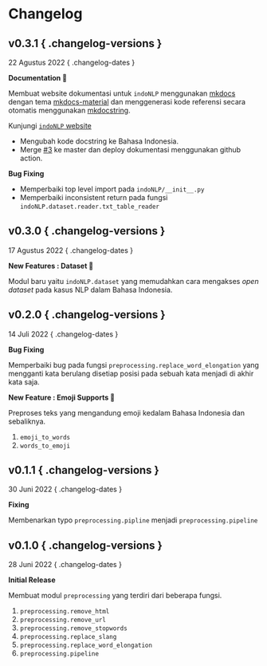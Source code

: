 # Changelog

## v0.3.1 { .changelog-versions }

22 Agustus 2022
{ .changelog-dates }

**Documentation 📝**

Membuat website dokumentasi untuk `indoNLP` menggunakan [mkdocs](https://www.mkdocs.org/) dengan
tema [mkdocs-material](https://squidfunk.github.io/mkdocs-material/) dan menggenerasi kode
referensi secara otomatis menggunakan [mkdocstring](https://mkdocstrings.github.io/).

Kunjungi [`indoNLP` website](https://hyuto.github.io/indo-nlp/)

- Mengubah kode docstring ke Bahasa Indonesia.
- Merge [#3](https://github.com/Hyuto/indo-nlp/pull/3) ke master dan deploy dokumentasi menggunakan github action.

**Bug Fixing**

- Memperbaiki top level import pada `indoNLP/__init__.py`
- Memperbaiki inconsistent return pada fungsi `indoNLP.dataset.reader.txt_table_reader`

## v0.3.0 { .changelog-versions }

17 Agustus 2022
{ .changelog-dates }

**New Features : Dataset 📖**

Modul baru yaitu `indoNLP.dataset` yang memudahkan cara mengakses _open dataset_ pada kasus NLP
dalam Bahasa Indonesia.

## v0.2.0 { .changelog-versions }

14 Juli 2022
{ .changelog-dates }

**Bug Fixing**

Memperbaiki bug pada fungsi `preprocessing.replace_word_elongation` yang mengganti kata berulang
disetiap posisi pada sebuah kata menjadi di akhir kata saja.

**New Feature : Emoji Supports 🤗**

Preproses teks yang mengandung emoji kedalam Bahasa Indonesia dan sebaliknya.

1. `emoji_to_words`
2. `words_to_emoji`

## v0.1.1 { .changelog-versions }

30 Juni 2022
{ .changelog-dates }

**Fixing**

Membenarkan typo `preprocessing.pipline` menjadi `preprocessing.pipeline`

## v0.1.0 { .changelog-versions }

28 Juni 2022
{ .changelog-dates }

**Initial Release**

Membuat modul `preprocessing` yang terdiri dari beberapa fungsi.

1. `preprocessing.remove_html`
2. `preprocessing.remove_url`
3. `preprocessing.remove_stopwords`
4. `preprocessing.replace_slang`
5. `preprocessing.replace_word_elongation`
6. `preprocessing.pipeline`
